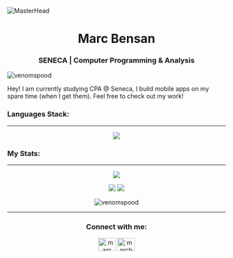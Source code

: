 ![MasterHead](https://i.pinimg.com/originals/99/cd/09/99cd0925c516b5d0a740dffd03c3e0df.gif)

<h1 align="center">Marc Bensan</h1>
<h3 align="center">SENECA | Computer Programming & Analysis</h3>

<p align="left"> <img src="https://komarev.com/ghpvc/?username=venomspood&label=Profile%20views&color=0e75b6&style=flat" alt="venomspood" /> </p>

Hey! I am currently studying CPA @ Seneca, I build mobile apps on my spare time (when I get them).
Feel free to check out my work!

<h3 align="left">Languages Stack:</h3>
<hr>

<p align="center">
    <a href="https://skillicons.dev">
      <img src="https://skillicons.dev/icons?i=js,py,c,cpp,linux,react,babel,bash,flutter,css,discord,git,github,html,linkedin,mysql,nodejs,regex,replit,stackoverflow,tailwind,instagram,twitter,visualstudio,vscode,&perline=5" />
    </a>
</p>


<div>
    <h3 align="left">My Stats:</h3>
</div>
<hr>

<p align="center">
    <img src="http://github-profile-summary-cards.vercel.app/api/cards/profile-details?username=venomspood&theme=darcula">
</p>

<p align="center">
    <img src="http://github-profile-summary-cards.vercel.app/api/cards/repos-per-language?username=venomspood&theme=darcula">
    <img src="http://github-profile-summary-cards.vercel.app/api/cards/stats?username=venomspood&theme=darcula">
</p>

<p align="center">
    <img src="https://github-readme-streak-stats.herokuapp.com/?user=venomspood&theme=dark" alt="venomspood">
</p>



<hr>

<h3 align="center">Connect with me:</h3>
<p align="center">
<a href="https://linkedin.com/in/marc bensan" target="blank"><img align="center" src="https://raw.githubusercontent.com/rahuldkjain/github-profile-readme-generator/master/src/images/icons/Social/linked-in-alt.svg" alt="marc bensan" height="30" width="40" /></a>
<a href="https://instagram.com/marcbensan" target="blank"><img align="center" src="https://raw.githubusercontent.com/rahuldkjain/github-profile-readme-generator/master/src/images/icons/Social/instagram.svg" alt="marcbensan" height="30" width="40" /></a>
</p>
